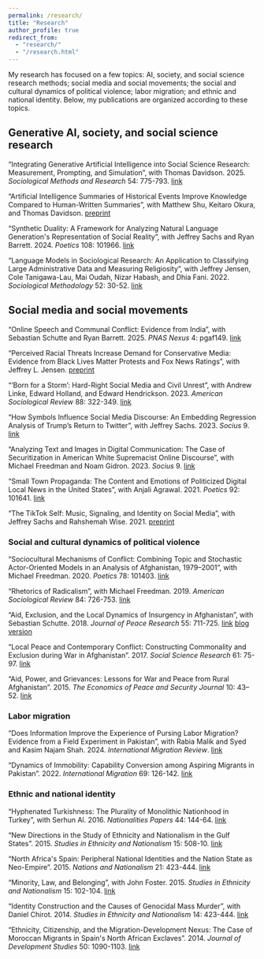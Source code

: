 ```yaml
---
permalink: /research/
title: "Research"
author_profile: true
redirect_from: 
  - "research/"
  - "/research.html"
---
```


My research has focused on a few topics: AI, society, and social science research methods; social media and social movements; the social and cultural dynamics of political violence; labor migration; and ethnic and national identity. Below, my publications are organized according to these topics.

## Generative AI, society, and social science research

“Integrating Generative Artificial Intelligence into Social Science Research: Measurement, Prompting, and Simulation”, with Thomas Davidson. 2025. *Sociological Methods and Research* 54: 775-793. [link](https://journals.sagepub.com/doi/10.1177/00491241251339184)

“Artificial Intelligence Summaries of Historical Events Improve Knowledge Compared to Human-Written Summaries”, with Matthew Shu, Keitaro Okura, and Thomas Davidson. [preprint](https://osf.io/preprints/socarxiv/3gsqw)

“Synthetic Duality: A Framework for Analyzing Natural Language Generation's Representation of Social Reality”, with Jeffrey Sachs and Ryan Barrett. 2024. *Poetics* 108: 101966. [link](https://www.sciencedirect.com/science/article/pii/S0304422X24001049?via%3Dihub)

“Language Models in Sociological Research: An Application to Classifying Large Administrative Data and Measuring Religiosity”, with Jeffrey Jensen, Cole Tanigawa-Lau, Mai Oudah, Nizar Habash, and Dhia Fani. 2022. *Sociological Methodology* 52: 30-52. [link](https://doi.org/10.1177/00811750211053370)

## Social media and social movements

“Online Speech and Communal Conflict: Evidence from India”, with Sebastian Schutte and Ryan Barrett. 2025. *PNAS Nexus* 4: pgaf149. [link](https://academic.oup.com/pnasnexus/advance-article/doi/10.1093/pnasnexus/pgaf149/8129733?utm_source=advanceaccess&utm_campaign=pnasnexus&utm_medium=email)

“Perceived Racial Threats Increase Demand for Conservative Media: Evidence from Black Lives Matter Protests and Fox News Ratings”, with Jeffrey L. Jensen. [preprint](https://osf.io/preprints/socarxiv/bmupw/)

“‘Born for a Storm’: Hard-Right Social Media and Civil Unrest”, with Andrew Linke, Edward Holland, and Edward Hendrickson. 2023. *American Sociological Review* 88: 322-349. [link](https://journals.sagepub.com/doi/10.1177/00031224231156190) 

“How Symbols Influence Social Media Discourse: An Embedding Regression Analysis of Trump’s Return to Twitter”, with Jeffrey Sachs. 2023. *Socius* 9. [link](https://journals.sagepub.com/doi/10.1177/23780231231212108) 

“Analyzing Text and Images in Digital Communication: The Case of Securitization in American White Supremacist Online Discourse”, with Michael Freedman and Noam Gidron. 2023. *Socius* 9. [link](https://journals.sagepub.com/doi/10.1177/23780231231161049)

“Small Town Propaganda: The Content and Emotions of Politicized Digital Local News in the United States”, with Anjali Agrawal. 2021. *Poetics* 92: 101641. [link](https://doi.org/10.1016/j.poetic.2021.101641)

“The TikTok Self: Music, Signaling, and Identity on Social Media”, with Jeffrey Sachs and Rahshemah Wise. 2021. [preprint](https://osf.io/preprints/socarxiv/2rx46/)

### Social and cultural dynamics of political violence

“Sociocultural Mechanisms of Conflict: Combining Topic and Stochastic Actor-Oriented Models in an Analysis of Afghanistan, 1979–2001”, with Michael Freedman. 2020. *Poetics* 78: 101403. [link](https://www.sciencedirect.com/science/article/abs/pii/S0304422X18302766?via%3Dihub)

“Rhetorics of Radicalism”, with Michael Freedman. 2019. *American Sociological Review* 84: 726-753. [link](https://journals.sagepub.com/doi/full/10.1177/0003122419859519)

“Aid, Exclusion, and the Local Dynamics of Insurgency in Afghanistan”, with Sebastian Schutte. 2018. *Journal of Peace Research* 55: 711-725. [link](https://journals.sagepub.com/doi/full/10.1177/0022343318777566) [blog version](http://politicalviolenceataglance.org/2019/03/15/how-us-military-aid-can-backfire/)

“Local Peace and Contemporary Conflict: Constructing Commonality and Exclusion during War in Afghanistan”. 2017. *Social Science Research* 61: 75-97. [link](https://www.sciencedirect.com/science/article/abs/pii/S0049089X16303908)

“Aid, Power, and Grievances: Lessons for War and Peace from Rural Afghanistan”. 2015. *The Economics of Peace and Security Journal* 10: 43–52. [link](https://www.epsjournal.org.uk/index.php/EPSJ/article/view/228)

### Labor migration

“Does Information Improve the Experience of Pursing Labor Migration? Evidence from a Field Experiment in Pakistan”, with Rabia Malik and Syed and Kasim Najam Shah. 2024. *International Migration Review*. [link](https://journals.sagepub.com/doi/full/10.1177/01979183241275460)

“Dynamics of Immobility: Capability Conversion among Aspiring Migrants in Pakistan”. 2022. *International Migration* 69: 126-142. [link](http://doi.org/10.1111/imig.12866)

### Ethnic and national identity

“Hyphenated Turkishness: The Plurality of Monolithic Nationhood in Turkey”, with Serhun Al. 2016. *Nationalities Papers* 44: 144-64. [link](https://tandfonline.com/doi/full/10.1080/00905992.2015.1087485)

“New Directions in the Study of Ethnicity and Nationalism in the Gulf States”. 2015. *Studies in Ethnicity and Nationalism* 15: 508-10. [link](https://onlinelibrary.wiley.com/doi/abs/10.1111/sena.12156)

“North Africa's Spain: Peripheral National Identities and the Nation State as Neo-Empire”. 2015. *Nations and Nationalism* 21: 423-444. [link](https://onlinelibrary.wiley.com/doi/abs/10.1111/nana.12130)

“Minority, Law, and Belonging”, with John Foster. 2015. *Studies in Ethnicity and Nationalism* 15: 102-104. [link](https://onlinelibrary.wiley.com/doi/full/10.1111/sena.12132)

“Identity Construction and the Causes of Genocidal Mass Murder”, with Daniel Chirot. 2014. *Studies in Ethnicity and Nationalism* 14: 423-444. [link](https://onlinelibrary.wiley.com/doi/abs/10.1111/sena.12112)

“Ethnicity, Citizenship, and the Migration-Development Nexus: The Case of Moroccan Migrants in Spain's North African Exclaves”. 2014. *Journal of Development Studies* 50: 1090-1103. [link](https://www.tandfonline.com/doi/abs/10.1080/00220388.2014.895814)
